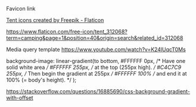 Favicon link

<a href="https://www.flaticon.com/free-icons/tent" title="tent icons">Tent icons created by Freepik - Flaticon</a>

https://www.flaticon.com/free-icon/tent_312068?term=camping&page=1&position=40&origin=search&related_id=312068

Media query template https://www.youtube.com/watch?v=K24lUqcT0Ms

background-image: linear-gradient(to bottom, 
    #FFFFFF 0px,     /* Have one solid white area */
    #FFFFFF 255px,   /* at the top (255px high). */
    #C4C7C9 255px,   /* Then begin the gradient at 255px */
    #FFFFFF 100%     /* and end it at 100% (= body's height). */
);

https://stackoverflow.com/questions/16885690/css-background-gradient-with-offset